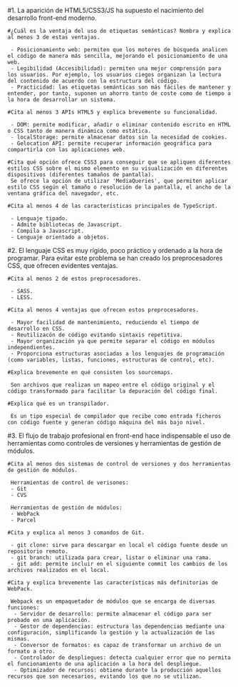 #1. La aparición de HTML5/CSS3/JS ha supuesto el nacimiento del desarrollo front-end moderno.

	#¿Cuál es la ventaja del uso de etiquetas semánticas? Nombra y explica al menos 3 de estas ventajas.

	 - Posicionamiento web: permiten que los motores de búsqueda analicen el código de manera más sencilla, mejorando el posicionamiento de una web.
	 - Legibilidad (Accesibilidad): permiten una mejor comprensión para los usuarios. Por ejemplo, los usuarios ciegos organizan la lectura del contenido de acuerdo con la estructura del código. 
	 - Practicidad: las etiquetas semánticas son más fáciles de mantener y entender, por tanto, suponen un ahorro tanto de coste como de tiempo a la hora de desarrollar un sistema.

	#Cita al menos 3 APIs HTML5 y explica brevemente su funcionalidad.

	 - DOM: permite modificar, añadir o eliminar contenido escrito en HTML o CSS tanto de manera dinámica como estática.
	 - localStorage: permite almacenar datos sin la necesidad de cookies.
	 - Gelocation API: permite recuperar información geográfica para compartirla con las aplicaciones web.

	#Cita qué opción ofrece CSS3 para conseguir que se apliquen diferentes estilos CSS sobre el mismo elemento en su visualización en diferentes dispositivos (diferentes tamaños de pantalla).
	 Se ofrece la opción de utilizar 'MediaQueries', que permiten aplicar estilo CSS según el tamaño o resolución de la pantalla, el ancho de la ventana gráfica del navegador, etc.

	#Cita al menos 4 de las características principales de TypeScript.

	 - Lenguaje tipado.
	 - Admite bibliotecas de Javascript.
	 - Compila a Javascript.
	 - Lenguaje orientado a objetos.
	 
#2. El lenguaje CSS es muy rígido, poco práctico y ordenado a la hora de programar. Para evitar este problema se han creado los preprocesadores CSS, que ofrecen evidentes ventajas.
	
	#Cita al menos 2 de estos preprocesadores.
	
	 - SASS.
	 - LESS.
	 
	#Cita al menos 4 ventajas que ofrecen estos preprocesadores.

	 - Mayor facilidad de mantenimiento, reduciendo el tiempo de desarrollo en CSS.
	 - Reutilizacón de código evitando sintaxis repetitiva.
	 - Mayor organización ya que permite separar el código en módulos independientes.
	 - Proporciona estructuras asociadas a los lenguajes de programación (como variables, listas, funciones, estructuras de control, etc).
  	 
	#Explica brevemente en qué consisten los sourcemaps.
	 
	 Son archivos que realizan un mapeo entre el código original y el código transformado para facilitar la depuración del código final.
	 
	#Explica qué es un transpilador.
	
	 Es un tipo especial de compilador que recibe como entrada ficheros con código fuente y generan código máquina del más bajo nivel.

#3. El flujo de trabajo profesional en front-end hace indispensable el uso de herramientas como controles de versiones y herramientas de gestión de módulos.
	
	#Cita al menos dos sistemas de control de versiones y dos herramientas de gestión de módulos.
	
	 Herramientas de control de verisones:
	 - Git
	 - CVS
	 
	 Herramientas de gestión de módulos:
	 - WebPack
	 - Parcel
	 
	#Cita y explica al menos 3 comandos de Git.
	
	 - git clone: sirve para descargar en local el código fuente desde un repositorio remoto.
	 - git branch: utilizada para crear, listar o eliminar una rama.
	 - git add: permite incluir en el siguiente commit los cambios de los archivos realizados en el local. 
	 
	#Cita y explica brevemente las características más definitorias de WebPack.	 
	
	 Webpack es un empaquetador de módulos que se encarga de diversas funciones:
	  - Servidor de desarrollo: permite almacenar el código para ser probado en una aplicación.
	  - Gestor de dependencias: estructura las dependencias mediante una configuración, simplificando la gestión y la actualización de las mismas.
	  - Conversor de formatos: es capaz de transformar un archivo de un formato a otro.
	  - Controlador de despliegues: detecta cualquier error que no permita el funcionamiento de una aplicación a la hora del despliegue.
	  - Optimizador de recursos: obtiene durante la producción aquellos recursos que son necesarios, evitando los que no se utilizan. 